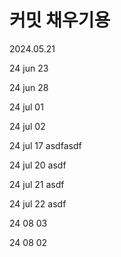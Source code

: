 # 커밋 채우기용

2024.05.21

24 jun 23

24 jun 28

24 jul 01

24 jul 02

24 jul 17 asdfasdf

24 jul 20 asdf

24 jul 21 asdf

24 jul 22 asdf

24  08 03

24 08 02